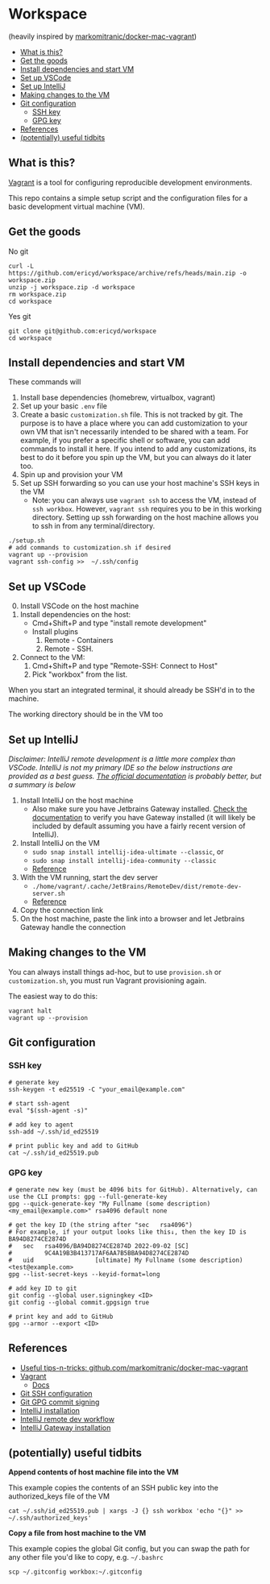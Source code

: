 # Workspace

(heavily inspired by [markomitranic/docker-mac-vagrant](https://github.com/markomitranic/docker-mac-vagrant/tree/container-first))

- [What is this?](#what-is-this)
- [Get the goods](#get-the-goods)
- [Install dependencies and start VM](#install-dependencies-and-start-vm)
- [Set up VSCode](#set-up-vs-code)
- [Set up IntelliJ](#set-up-intelli-j)
- [Making changes to the VM](#making-changes-to-the-vm)
- [Git configuration](#git-configuration)
    - [SSH key](#ssh-key)
    - [GPG key](#gpg-key)
- [References](#references)
- [(potentially) useful tidbits](#potentially-useful-tidbits)

## What is this?

[Vagrant](https://www.vagrantup.com/) is a tool for configuring reproducible development environments.

This repo contains a simple setup script and the configuration files for a basic development virtual machine (VM).

## Get the goods

No git

```shell
curl -L https://github.com/ericyd/workspace/archive/refs/heads/main.zip -o workspace.zip
unzip -j workspace.zip -d workspace
rm workspace.zip
cd workspace
```

Yes git

```shell
git clone git@github.com:ericyd/workspace
cd workspace
```

## Install dependencies and start VM

These commands will

1. Install base dependencies (homebrew, virtualbox, vagrant)
2. Set up your basic `.env` file
3. Create a basic `customization.sh` file. This is not tracked by git. The purpose is to have a place where you can add customization to your own VM that isn't necessarily intended to be shared with a team. For example, if you prefer a specific shell or software, you can add commands to install it here. If you intend to add any customizations, its best to do it before you spin up the VM, but you can always do it later too.
4. Spin up and provision your VM
5. Set up SSH forwarding so you can use your host machine's SSH keys in the VM
    - Note: you can always use `vagrant ssh` to access the VM, instead of `ssh workbox`. However, `vagrant ssh` requires you to be in this working directory. Setting up ssh forwarding on the host machine allows you to ssh in from any terminal/directory.

```shell
./setup.sh
# add commands to customization.sh if desired
vagrant up --provision
vagrant ssh-config >>  ~/.ssh/config
```

## Set up VSCode

0. Install VSCode on the host machine
1. Install dependencies on the host:
    - Cmd+Shift+P and type "install remote development"
    - Install plugins
        1. Remote - Containers
        2. Remote - SSH.
2. Connect to the VM:
    1. Cmd+Shift+P and type "Remote-SSH: Connect to Host"
    2. Pick "workbox" from the list.

When you start an integrated terminal, it should already be SSH'd in to the machine.

The working directory should be in the VM too

## Set up IntelliJ

_Disclaimer: IntelliJ remote development is a little more complex than VSCode. IntelliJ is not my primary IDE so the below instructions are provided as a best guess. [The official documentation](https://www.jetbrains.com/help/idea/remote-development-overview.html#workflow) is probably better, but a summary is below_

1. Install IntelliJ on the host machine
    - Also make sure you have Jetbrains Gateway installed. [Check the documentation](https://www.jetbrains.com/help/idea/jetbrains-gateway.html) to verify you have Gateway installed (it will likely be included by default assuming you have a fairly recent version of IntelliJ).
2. Install IntelliJ on the VM
    - `sudo snap install intellij-idea-ultimate --classic`, or
    - `sudo snap install intellij-idea-community --classic`
    - [Reference](https://www.jetbrains.com/idea/download/#section=linux)
3. With the VM running, start the dev server
    - `./home/vagrant/.cache/JetBrains/RemoteDev/dist/remote-dev-server.sh`
    - [Reference](https://www.jetbrains.com/help/idea/remote-development-overview.html#workflow)
4. Copy the connection link
5. On the host machine, paste the link into a browser and let Jetbrains Gateway handle the connection

## Making changes to the VM

You can always install things ad-hoc, but to use `provision.sh` or `customization.sh`, you must run Vagrant provisioning again.

The easiest way to do this:

```shell
vagrant halt
vagrant up --provision
```

## Git configuration

### SSH key

```shell
# generate key
ssh-keygen -t ed25519 -C "your_email@example.com"

# start ssh-agent
eval "$(ssh-agent -s)"

# add key to agent
ssh-add ~/.ssh/id_ed25519

# print public key and add to GitHub
cat ~/.ssh/id_ed25519.pub
```

### GPG key

```shell
# generate new key (must be 4096 bits for GitHub). Alternatively, can use the CLI prompts: gpg --full-generate-key
gpg --quick-generate-key "My Fullname (some description) <my_email@example.com>" rsa4096 default none

# get the key ID (the string after "sec   rsa4096")
# For example, if your output looks like this↓, then the key ID is BA94D8274CE2874D
#   sec   rsa4096/BA94D8274CE2874D 2022-09-02 [SC]
#         9C4A19B3B413717AF6AA7B5BBA94D8274CE2874D
#   uid                 [ultimate] My Fullname (some description) <test@example.com>
gpg --list-secret-keys --keyid-format=long

# add key ID to git
git config --global user.signingkey <ID>
git config --global commit.gpgsign true

# print key and add to GitHub
gpg --armor --export <ID>
```

## References

* [Useful tips-n-tricks: github.com/markomitranic/docker-mac-vagrant](https://github.com/markomitranic/docker-mac-vagrant/tree/container-first)
* [Vagrant](https://www.vagrantup.com/)
    * [Docs](https://www.vagrantup.com/docs)
* [Git SSH configuration](https://docs.github.com/en/authentication/connecting-to-github-with-ssh/generating-a-new-ssh-key-and-adding-it-to-the-ssh-agent)
* [Git GPG commit signing](https://docs.github.com/en/authentication/managing-commit-signature-verification/generating-a-new-gpg-key)
* [IntelliJ installation](https://www.jetbrains.com/idea/download/#section=linux)
* [IntelliJ remote dev workflow](https://www.jetbrains.com/help/idea/remote-development-overview.html#workflow)
* [IntelliJ Gateway installation](https://www.jetbrains.com/help/idea/jetbrains-gateway.html)

## (potentially) useful tidbits

**Append contents of host machine file into the VM**

This example copies the contents of an SSH public key into the authorized_keys file of the VM

```shell
cat ~/.ssh/id_ed25519.pub | xargs -J {} ssh workbox 'echo "{}" >> ~/.ssh/authorized_keys'
```

**Copy a file from host machine to the VM**

This example copies the global Git config, but you can swap the path for any other file you'd like to copy, e.g. `~/.bashrc`

```shell
scp ~/.gitconfig workbox:~/.gitconfig
```
